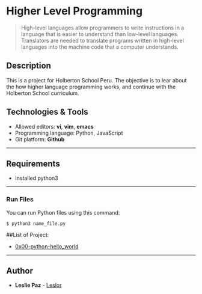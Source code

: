 # Higher Level Programming
> High-level languages allow programmers to write instructions in a language that is easier to understand than low-level languages. Translators are needed to translate programs written in high-level languages into the machine code that a computer understands.

## Description

This is a project for Holberton School Peru. The objective is to lear about the how higher language programming works, and continue with the Holberton School curriculum.

## Technologies & Tools
+ Allowed editors: **vi**, **vim**, **emacs**
+ Programming language: Python, JavaScript
+ Git platform: **Github**
---

## Requirements
* Installed python3

---


### Run Files
You can run Python files using this command:
```
$ python3 name_file.py
```
##List of Project:
* [0x00-python-hello_world](https://github.com/Leslor/holbertonschool-higher_level_programming/tree/master/0x00-python-hello_world)

---

## Author
* **Leslie Paz** - [Leslor](https://github.com/Leslor)
